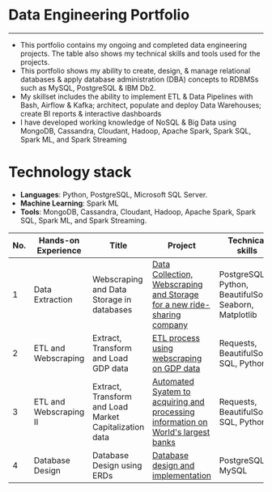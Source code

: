 # Data Engineering Portfolio

---

- This portfolio contains my ongoing and completed data engineering projects. The table also shows my technical skills and tools used for the projects.
- This portfolio shows my ability to create, design, & manage relational databases & apply database administration (DBA) concepts to RDBMSs such as MySQL, PostgreSQL & IBM Db2.
- My skillset includes the ability to implement ETL & Data Pipelines with Bash, Airflow & Kafka; architect, populate and deploy Data Warehouses; create BI reports & interactive dashboards
- I have developed working knowledge of NoSQL & Big Data using MongoDB, Cassandra, Cloudant, Hadoop, Apache Spark, Spark SQL, Spark ML, and Spark Streaming

# Technology stack
- **Languages**: Python, PostgreSQL, Microsoft SQL Server.
- **Machine Learning**: Spark ML
- **Tools**: MongoDB, Cassandra, Cloudant, Hadoop, Apache Spark, Spark SQL, Spark ML, and Spark Streaming.

| No. |    Hands-on Experience |            Title                 |        Project       | Technical skills       |  Completed   |
|---- |   -------------------- |   ------------------------------ |     -------------   |--------------- |  ---------   |
|1    |   Data Extraction   |     Webscraping and Data Storage in databases          | [Data Collection, Webscraping and Storage for a new ride-sharing company](https://github.com/chuksoo/ride_sharing_analytics/blob/main/ride_sharing_SQL.ipynb)           | PostgreSQL, Python, BeautifulSoup, Seaborn, Matplotlib |       &#9744; |
|2    |   ETL and Webscraping | Extract, Transform and Load GDP data | [ETL process using webscraping on GDP data](https://github.com/chuksoo/Data-Engineering-Portfolio/blob/main/Extract%2C%20Transform%20and%20Load%20GDP%20data/etl_project_gdp.ipynb) | Requests, BeautifulSoup, SQL, Python | &#9745; |
|3    |   ETL and Webscraping II | Extract, Transform and Load Market Capitalization data | [Automated Syatem to acquiring and processing information on World's largest banks](https://github.com/chuksoo/Data-Engineering-Portfolio/tree/main/Extract%2C%20Transform%20and%20Load%20Market%20Capitalization%20data) | Requests, BeautifulSoup, SQL, Python | &#9745; |
|4    |   Database Design  |  Database Design using ERDs   | [Database design and implementation](https://github.com/chuksoo/Data-Engineering-Portfolio/blob/main/Database%20Design%20and%20Implementation/database%20design%20and%20implementation.ipynb)           | PostgreSQL, MySQL |       &#9745; |
